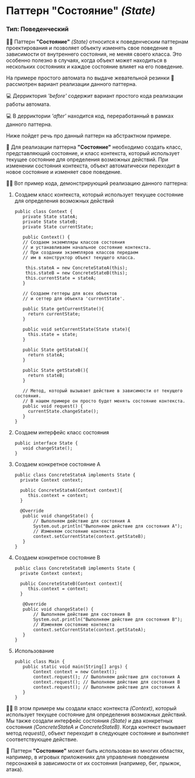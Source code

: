 # Паттерн "Состояние" *(State)*
### Тип: **Поведенческий**


👨‍💻 Паттерн **"Состояние"** *(State)* относится к поведенческим паттернам проектирования и позволяет объекту
изменять свое поведение в зависимости от внутреннего состояния, не меняя своего класса. Это особенно полезно в случаях,
когда объект может находиться в нескольких состояниях и каждое состояние влияет на его поведение.

На примере простого автомата по выдаче жевательной резинки 🍬 рассмотрен вариант реализации данного паттерна.

💻 Дерриктория *'before'* содержит вариант простого кода реализации работы автомата.

💻 В дерриктории *'after'* находится код, переработанный в рамках данного паттерна.

Ниже пойдет речь про данный паттерн на абстрактном примере.


🔧 Для реализации паттерна **"Состояние"** необходимо создать класс, представляющий состояние, и класс контекста,
который использует текущее состояние для определения возможных действий. При изменении состояния контекста,
объект автоматически переходит в новое состояние и изменяет свое поведение.

👨‍💻 Вот пример кода, демонстрирующий реализацию данного паттерна:

1. Создаем класс контекста, который использует текущее состояние для определения возможных действий

    ```
    public class Context {
       private State stateA;
       private State stateB;
       private State currentState;

       public Context() {
       // Создаем экземпляры классов состояния 
       // и устанавливаем начальное состояние контекста.
       // При создании экземпляров классов передаем
       // им в конструктор объект текущего класса.
   
        this.stateA = new ConcreteStateA(this);
        this.stateB = new ConcreteStateB(this);   
        this.currentState = stateA;
       }
   
       // Создаем геттеры для всех объектов
       // и сеттер для объекта 'currentState'.
   
       public State getCurrentState(){
         return currentState;
       }
   
       public void setCurrentState(State state){
         this.state = state;
       }
   
       public State getStateA(){
         return stateA;
       }
   
       public State getStateB(){
         return stateB;
       }

       // Метод, который вызывает действие в зависимости от текущего состояния.
       // В нашем примере он просто будет менять состояние контекста.
       public void request() {
         currentState.changeState();
       }
    }
    ```
2. Создаем интерфейс класс состояния
    ```
    public interface State {
       void changeState();
    }
    ```

3. Создаем конкретное состояние А
    ```
    public class ConcreteStateA implements State {
      private Context context;
   
      public ConcreteStateA(Context context){
         this.context = context;
      }
    
      @Override
       public void changeState() {
           // Выполняем действие для состояния А
           System.out.println("Выполняем действие для состояния А");
           // Изменяем состояние контекста
           context.setCurrentState(context.getStateB);
       }
    }
    ```
4. Создаем конкретное состояние B
    ```
    public class ConcreteStateB implements State {
      private Context context;
   
      public ConcreteStateB(Context context){
         this.context = context;
      }
   
       @Override
       public void changeState() {
           // Выполняем действие для состояния B
           System.out.println("Выполняем действие для состояния B");
           // Изменяем состояние контекста
           context.setCurrentState(context.getStateA);
       }
    }
    ```
5. Использование
    ```
    public class Main {
       public static void main(String[] args) {
           Context context = new Context();
           context.request(); // Выполняем действие для состояния А
           context.request(); // Выполняем действие для состояния B
           context.request(); // Выполняем действие для состояния А
       }
    }
    ```

👨‍💻 В этом примере мы создали класс контекста *(Context)*, который использует текущее состояние для определения
возможных действий. Мы также создали интерфейс состояния *(State)* и два конкретных состояния
*(ConcreteStateA и ConcreteStateB)*. Когда контекст вызывает метод *request()*, объект переходит в следующее состояние
и выполняет соответствующее действие.

🔧 Паттерн **"Состояние"** может быть использован во многих областях, например, в игровых приложениях
для управления поведением персонажей в зависимости от их состояния (например, бег, прыжок, атака).
